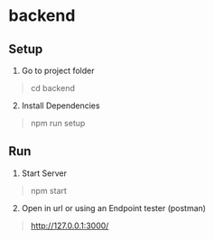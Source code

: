 # backend

## Setup

1. Go to project folder

> cd backend

2. Install Dependencies

> npm run setup



## Run

1. Start Server

> npm start

2. Open in url or using an Endpoint tester (postman)

> http://127.0.0.1:3000/